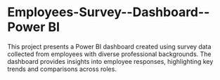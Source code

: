 # Employees-Survey--Dashboard--Power BI 
This project presents a Power BI dashboard created using survey data collected from employees with diverse professional backgrounds. The dashboard provides insights into employee responses, highlighting key trends and comparisons across roles.
